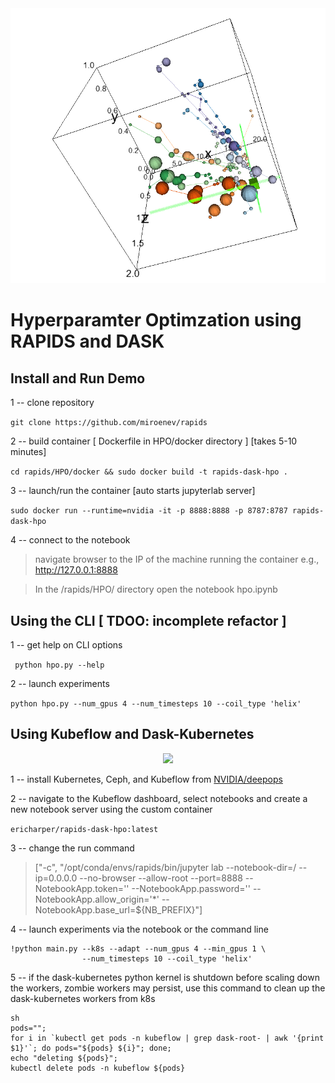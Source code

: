 <center><img width = 600px src='images/swarm.png'></center>

# Hyperparamter Optimzation using RAPIDS and DASK

## Install and Run Demo

1 -- clone repository

```git clone https://github.com/miroenev/rapids ```

2 -- build container [ Dockerfile in  HPO/docker directory ] [takes 5-10 minutes]

```cd rapids/HPO/docker && sudo docker build -t rapids-dask-hpo .```

3 -- launch/run the container [auto starts jupyterlab server]

```sudo docker run --runtime=nvidia -it -p 8888:8888 -p 8787:8787 rapids-dask-hpo```

4 -- connect to the notebook

> navigate browser to the IP of the machine running the container
e.g., http://127.0.0.1:8888

> In the /rapids/HPO/ directory open the notebook hpo.ipynb

## Using the CLI [ TDOO: incomplete refactor ]

1 -- get help on CLI options

``` python hpo.py --help```

2 -- launch experiments

```python hpo.py --num_gpus 4 --num_timesteps 10 --coil_type 'helix'```

## Using Kubeflow and Dask-Kubernetes

<center><img width = 600px src='images/scaling.png'></center>

1 -- install Kubernetes, Ceph, and Kubeflow from [NVIDIA/deepops](https://github.com/NVIDIA/deepops/blob/master/docs/kubernetes-cluster.md)

2 -- navigate to the Kubeflow dashboard, select notebooks and create a new notebook server using the custom container

```ericharper/rapids-dask-hpo:latest```

3 -- change the run command

>\["-c", "/opt/conda/envs/rapids/bin/jupyter lab  --notebook-dir=/ --ip=0.0.0.0 --no-browser --allow-root --port=8888 --NotebookApp.token='' --NotebookApp.password='' --NotebookApp.allow_origin='*' --NotebookApp.base_url=\$\{NB_PREFIX\}"\]

4 -- launch experiments via the notebook or the command line
```
!python main.py --k8s --adapt --num_gpus 4 --min_gpus 1 \
                --num_timesteps 10 --coil_type 'helix'
```

5 -- if the dask-kubernetes python kernel is shutdown before scaling down the workers, zombie workers may persist, use this command to clean up the dask-kubernetes workers from k8s

```
sh
pods="";
for i in `kubectl get pods -n kubeflow | grep dask-root- | awk '{print $1}'`; do pods="${pods} ${i}"; done; 
echo "deleting ${pods}"; 
kubectl delete pods -n kubeflow ${pods}
```
